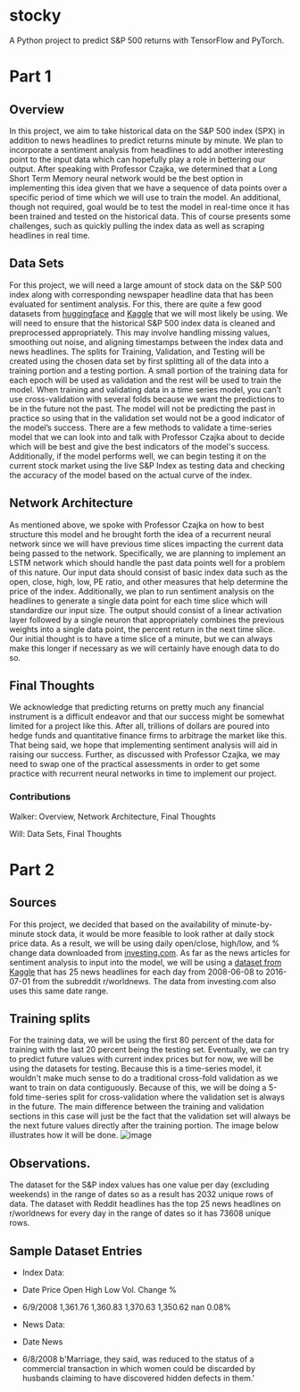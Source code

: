 # stocky
A Python project to predict S&amp;P 500 returns with TensorFlow and PyTorch.

# Part 1

## Overview

In this project, we aim to take historical data on the S&P 500 index (SPX) in addition to news headlines to predict returns minute by minute. We plan to incorporate a sentiment analysis from headlines to add another interesting point to the input data which can hopefully play a role in bettering our output. After speaking with Professor Czajka, we determined that a Long Short Term Memory neural network would be the best option in implementing this idea given that we have a sequence of data points over a specific period of time which we will use to train the model. An additional, though not required, goal would be to test the model in real-time once it has been trained and tested on the historical data. This of course presents some challenges, such as quickly pulling the index data as well as scraping headlines in real time.

## Data Sets

For this project, we will need a large amount of stock data on the S&P 500 index along with corresponding newspaper headline data that has been evaluated for sentiment analysis. For this, there are quite a few good datasets from [huggingface](https://huggingface.co/datasets) and [Kaggle](https://www.kaggle.com/datasets) that we will most likely be using. We will need to ensure that the historical S&P 500 index data is cleaned and preprocessed appropriately. This may involve handling missing values, smoothing out noise, and aligning timestamps between the index data and news headlines. The splits for Training, Validation, and Testing will be created using the chosen data set by first splitting all of the data into a training portion and a testing portion. A small portion of the training data for each epoch will be used as validation and the rest will be used to train the model. When training and validating data in a time series model, you can’t use cross-validation with several folds because we want the predictions to be in the future not the past. The model will not be predicting the past in practice so using that in the validation set would not be a good indicator of the model’s success. There are a few methods to validate a time-series model that we can look into and talk with Professor Czajka about to decide which will be best and give the best indicators of the model's success. Additionally, if the model performs well, we can begin testing it on the current stock market using the live S&P Index as testing data and checking the accuracy of the model based on the actual curve of the index.

## Network Architecture

As mentioned above, we spoke with Professor Czajka on how to best structure this model and he brought forth the idea of a recurrent neural network since we will have previous time slices impacting the current data being passed to the network. Specifically, we are planning to implement an LSTM network which should handle the past data points well for a problem of this nature. Our input data should consist of basic index data such as the open, close, high, low, PE ratio, and other measures that help determine the price of the index. Additionally, we plan to run sentiment analysis on the headlines to generate a single data point for each time slice which will standardize our input size. The output should consist of a linear activation layer followed by a single neuron that appropriately combines the previous weights into a single data point, the percent return in the next time slice. Our initial thought is to have a time slice of a minute, but we can always make this longer if necessary as we will certainly have enough data to do so.

## Final Thoughts

We acknowledge that predicting returns on pretty much any financial instrument is a difficult endeavor and that our success might be somewhat limited for a project like this. After all, trillions of dollars are poured into hedge funds and quantitative finance firms to arbitrage the market like this. That being said, we hope that implementing sentiment analysis will aid in raising our success. Further, as discussed with Professor Czajka, we may need to swap one of the practical assessments in order to get some practice with recurrent neural networks in time to implement our project.

### Contributions

Walker: Overview, Network Architecture, Final Thoughts

Will: Data Sets, Final Thoughts

# Part 2

## Sources

For this project, we decided that based on the availability of minute-by-minute stock data, it would be more feasible to look rather at daily stock price data. As a result, we will be using daily open/close, high/low, and % change data downloaded from [investing.com](https://www.investing.com/indices/us-spx-500-historical-data). As far as the news articles for sentiment analysis to input into the model, we will be using a [dataset from Kaggle](https://www.kaggle.com/datasets/aaron7sun/stocknews) that has 25 news headlines for each day from 2008-06-08 to 2016-07-01 from the subreddit r/worldnews. The data from investing.com also uses this same date range.

## Training splits

For the training data, we will be using the first 80 percent of the data for training with the last 20 percent being the testing set. Eventually, we can try to predict future values with current index prices but for now, we will be using the datasets for testing. Because this is a time-series model, it wouldn't make much sense to do a traditional cross-fold validation as we want to train on data contiguously. Because of this, we will be doing a 5-fold time-series split for cross-validation where the validation set is always in the future. The main difference between the training and validation sections in this case will just be the fact that the validation set will always be the next future values directly after the training portion. The image below illustrates how it will be done.
![image](https://github.com/walkerbagley/stocky/assets/123012662/a8314fa9-a87f-49e7-a3cf-3128498fbc0d)

## Observations.

The dataset for the S&P index values has one value per day (excluding weekends) in the range of dates so as a result has 2032 unique rows of data. The dataset with Reddit headlines has the top 25 news headlines on r/worldnews for every day in the range of dates so it has 73608 unique rows.

## Sample Dataset Entries

- Index Data:
- Date	    Price	    Open	    High	    Low	        Vol.	  Change %
- 6/9/2008	1,361.76	1,360.83	1,370.63	1,350.62		nan     0.08%

- News Data:
- Date	    News
- 6/8/2008	b'Marriage, they said, was reduced to the status of a commercial transaction in which women could be discarded by husbands claiming to have discovered hidden defects in them.'



